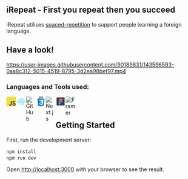 ## iRepeat - First you repeat then you succeed

iRepeat utilises [spaced-repetition](https://en.wikipedia.org/wiki/Spaced_repetition) to
support people learning a foreign language.


## Have a look!
https://user-images.githubusercontent.com/90189831/143596593-0aa8c312-5015-4519-8795-3d2ea98bef97.mp4

### Languages and Tools used:

<img align="left" alt="JavaScript" width="26px" src="https://raw.githubusercontent.com/github/explore/80688e429a7d4ef2fca1e82350fe8e3517d3494d/topics/javascript/javascript.png" />

<img align="left" alt="React" width="26px" src="https://raw.githubusercontent.com/github/explore/80688e429a7d4ef2fca1e82350fe8e3517d3494d/topics/react/react.png" />

<img align="left" alt="GitHub" width="26px" src="https://camo.githubusercontent.com/b079fe922f00c4b86f1b724fbc2e8141c468794ce8adbc9b7456e5e1ad09c622/68747470733a2f2f6564656e742e6769746875622e696f2f537570657254696e7949636f6e732f696d616765732f7376672f6769746875622e737667"/>

<img align="left" alt="CSS" width="26px" src="https://raw.githubusercontent.com/github/explore/80688e429a7d4ef2fca1e82350fe8e3517d3494d/topics/css/css.png" />

<img align="left" alt="Next.js" width="26px" src="https://camo.githubusercontent.com/92ec9eb7eeab7db4f5919e3205918918c42e6772562afb4112a2909c1aaaa875/68747470733a2f2f6173736574732e76657263656c2e636f6d2f696d6167652f75706c6f61642f76313630373535343338352f7265706f7369746f726965732f6e6578742d6a732f6e6578742d6c6f676f2e706e67" />

<img align="left" alt="Figma" width="26px" src="https://raw.githubusercontent.com/ChugunovRoman/figma-linux/master/resources/icons/128x128.png" />

<img align="left" alt="Framer" width="26px" src="https://user-images.githubusercontent.com/38039349/60953119-d3c6f300-a2fc-11e9-9596-4978e5d52180.png" />


<br />
<br />






## Getting Started

First, run the development server:

```bash
npm install
npm run dev
```

Open [http://localhost:3000](http://localhost:3000) with your browser to see the result.


